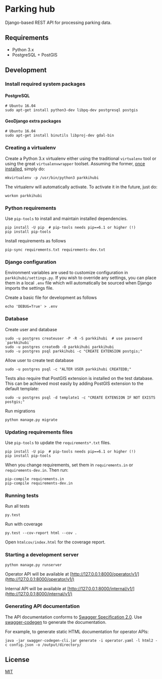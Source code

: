 # Parking hub

Django-based REST API for processing parking data.

## Requirements

* Python 3.x
* PostgreSQL + PostGIS

## Development

### Install required system packages

#### PostgreSQL

    # Ubuntu 16.04
    sudo apt-get install python3-dev libpq-dev postgresql postgis
    
#### GeoDjango extra packages

    # Ubuntu 16.04
    sudo apt-get install binutils libproj-dev gdal-bin

### Creating a virtualenv

Create a Python 3.x virtualenv either using the traditional `virtualenv` tool or using the great `virtualenvwrapper` toolset. Assuming the former, [once installed](https://virtualenvwrapper.readthedocs.io/en/latest/), simply do:

    mkvirtualenv -p /usr/bin/python3 parkkihubi

The virtualenv will automatically activate. To activate it in the future, just do:

    workon parkkihubi

### Python requirements

Use `pip-tools` to install and maintain installed dependencies.

    pip install -U pip  # pip-tools needs pip==6.1 or higher (!)
    pip install pip-tools

Install requirements as follows

    pip-sync requirements.txt requirements-dev.txt

### Django configuration

Environment variables are used to customize configuration in `parkkihubi/settings.py`. If you wish to override any settings, you can place them in a local `.env` file which will automatically be sourced when Django imports the settings file.

Create a basic file for development as follows

    echo 'DEBUG=True' > .env

### Database

Create user and database

    sudo -u postgres createuser -P -R -S parkkihubi  # use password `parkkihubi`
    sudo -u postgres createdb -O parkkihubi parkkihubi
    sudo -u postgres psql parkkihubi -c "CREATE EXTENSION postgis;"

Allow user to create test database

    sudo -u postgres psql -c "ALTER USER parkkihubi CREATEDB;"

Tests also require that PostGIS extension is installed on the test database. This can be achieved most easily by adding PostGIS extension to the default template: 

    sudo -u postgres psql -d template1 -c "CREATE EXTENSION IF NOT EXISTS postgis;"

Run migrations

    python manage.py migrate

### Updating requirements files

Use `pip-tools` to update the `requirements*.txt` files.

    pip install -U pip  # pip-tools needs pip==6.1 or higher (!)
    pip install pip-tools
    
When you change requirements, set them in `requirements.in` or `requirements-dev.in`. Then run:

    pip-compile requirements.in
    pip-compile requirements-dev.in
    
### Running tests

Run all tests

    py.test
    
Run with coverage

    py.test --cov-report html --cov .
    
Open `htmlcov/index.html` for the coverage report.

### Starting a development server

    python manage.py runserver

Operator API will be available at [http://127.0.0.1:8000/operator/v1/](http://127.0.0.1:8000/operator/v1/)

Internal API will be available at [http://127.0.0.1:8000/internal/v1/](http://127.0.0.1:8000/internal/v1/)

### Generating API documentation

The API documentation conforms to [Swagger Specification 2.0](http://swagger.io/specification/). Use
[swagger-codegen](https://github.com/swagger-api/swagger-codegen) to generate the documentation.

For example, to generate static HTML documentation for operator APIs:

    java -jar swagger-codegen-cli.jar generate -i operator.yaml -l html2 -c config.json -o /output/directory/

## License

[MIT](https://tldrlegal.com/license/mit-license)
